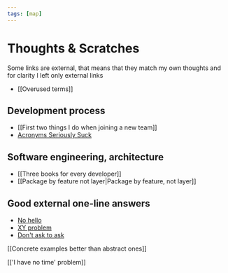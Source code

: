 ```yaml
---
tags: [map]
---
```


# Thoughts & Scratches

Some links are external, that means that they match my own thoughts and for clarity I left only external links

- [[Overused terms]]

## Development process

<!-- * [[About feedback]] -->

- [[First two things I do when joining a new team]]
- [Acronyms Seriously Suck](https://gist.github.com/klaaspieter/12cd68f54bb71a3940eae5cdd4ea1764)

<!--
* Two things that newbie should know (donesti mysl) new Две вещи, которые должен уметь делать новичок
* General knowledge or narrow specialization? Широкий кругозор или узкая специализация?
* Правильно можно сделать по-разному
* Парное программирование
* Slack as main way of communication как основное средство коммуникации
* Task estimation (and why it's bad) Оценка задач (Почему оценивать задачи - это плохо)
* Concrete example are better than abstract ones
* Как собеседовать?
* Загрузим всех работой
* Встречи и совещания
* false negative и false positive в найме программистов
* Junior, Middle, Senior
* Prioritization (about understandable things)
* Asynchronous communications
-->

## Software engineering, architecture

- [[Three books for every developer]]
- [[Package by feature not layer|Package by feature, not layer]]

<!--
* [[How to measure application complexity]]
* Сложность приложений с точки зрения их размера
* Важные навыки для разработчика
* Две стадии взросления разработчика
* SOLID
* GRASP
* Separation of Concerns
* Convention over Configuration
* Пишите небольшие методы
* Что отличает хороший код от плохого?
* Make it work, make it right, make it fast
* Модульность
* Как называть переменные
* Мандат Безоса
* Об архитектуре фронтенда
* Тесты
* Как писать комментарии и какие бывают типы комментариев
* Не стоит использовать Booleans как параметры
* Есть только один стайлгайд

Про удобство

* [[Кастомизация клавиатуры]]

Обо всем

* Analogies ≠ arguments
* Discuss concrete things, not abstract
* Podcasts discussions are always too specific or too abstract
* Низкая когнитивная нагрузка ([[Кошелек Миллера]])
* Плюсы и минусы на текущей работе
* Про DevOps-инженеров...
* Миф: Для каждой задачи есть свой инструмент
* Люди не умеют работать
* Что почитать?
* Прикольные задачки на логику
* О Кьеркегоре
* О тестерах и QA
* О русском языке и правописании
* Команда - это спорт или музыка
* Дизайнер и верстка
* Шутки про JavaScript
* Чтобы получить ответ на свой вопрос, нужно дать неправильный ответ
* Теория разбитых окон плюс энтропия и хаос
* [[Говорите спасибо]]
* О равновесии
* Аналогии не всегда работают хорошо
* [[Ты продавал фотоаппарат самому себе]]
* Комната, в которой можно покричать
-->

<!--
## Anout anything

[['I have no time' problem]]
-->

## Good external one-line answers

- [No hello](https://nohello.net/)
- [XY problem](http://xyproblem.info/)
- [Don't ask to ask](https://dontasktoask.com/)

<!--

  <Layout>
    <h1>Статьи</h1>
    <h2>Шаблон</h2>
    Варианты развития статьи Проблема
    <h3>(Проблема — Решение — Как дойти до решения)</h3>
    <p>Есть такая проблема ... Представьте если бы можно было ... Вот как это сделать ... </p>
    ## Лечение боли (Действие — Последствия действия — Решение) Раньше я делал так, ... Это
    приводило к ... Сейчас я стараюсь делать так ... Мое мнение ... ##
    Инструмент/Фреймворк/Библиотека Есть такой инструмент ... Какую проблему он решает? ... Как его
    использовать ... Нюансы использования ... # Добавьте ссылки на схожие статьи 2-7 ссылок на
    статьи похожего характера *Пример:* ## Что почитать - Ссылка 1 - Ссылка 2 - ССылка 3 # Добавьте
    примеры на гитхабе/кодепене
    <ul>
      <li>Почему нужен prettier?</li>
      <li>Почему нужно выравнивать код?</li>
      <li>Почему точки с запятой не нужны?</li>
      <li>Как пользоваться постманом?</li>
      <li>Сравнение команды программистов с музыкантами и спортивными командами?</li>

    - A Comprehensive Guide to Ad Blocking
    - Reactive Programming. Let's write another tetris!
    - How I tend to structure my React apps
    - Limbo
    - Code generations
    - .internals
    - Script anything (AHK / AppleScript)
    - iterm stuff
    - Как писать статьи (как снимать гифки, как делать скриншоты)
    - Почему Визуализация — это хорошо
    - Рациональное мышление
    - "Нет времени"
    - Автотесты
    - Упрощение бойлерплейта: redux-actions, immer, redux-saga-routines
    - Как собеседовать людей
    - Как проводить код ревью
    - Как работать в паре
    - Шрифты в вебе
    - Быстрые алиасы
    Добавить каик блокс

-->


[[Concrete examples better than abstract ones]]

[['I have no time' problem]]